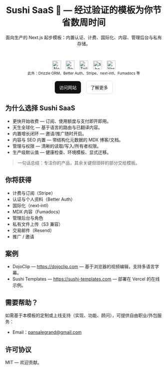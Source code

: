 <div align="center">

# Sushi SaaS 🍣 — 经过验证的模板为你节省数周时间

面向生产的 Next.js 起步模板：内置认证、计费、国际化、内容、管理后台与私有存储。

<br/>

<p>
  <img alt="Next.js" src="public/imgs/logos/nextjs.svg" height="28" />
  &nbsp;&nbsp;
  <img alt="React" src="public/imgs/logos/react.svg" height="28" />
  &nbsp;&nbsp;
  <img alt="Tailwind CSS" src="public/imgs/logos/tailwindcss.svg" height="28" />
  &nbsp;&nbsp;
  <img alt="shadcn/ui" src="public/imgs/logos/shadcn.svg" height="28" />
  &nbsp;&nbsp;
  <img alt="Vercel" src="public/imgs/logos/vercel.svg" height="28" />
  <br/>
  <sub>此外：Drizzle ORM、Better Auth、Stripe、next‑intl、Fumadocs 等</sub>
  <br/>
  <br/>
  <a href="https://sushi-templates.com" target="_blank" rel="noreferrer noopener" style="display:inline-block;padding:10px 14px;border-radius:8px;background:#111;color:#fff;text-decoration:none;">访问网站</a>
  &nbsp;&nbsp;
  <a href="https://sushi-templates.com/zh/blogs/quick-start" target="_blank" rel="noreferrer noopener" style="display:inline-block;padding:10px 14px;border-radius:8px;border:1px solid #ddd;text-decoration:none;">了解更多</a>
  <br/>
</p>

</div>


## 为什么选择 Sushi SaaS

- 更快开始收费 — 订阅、使用额度与支付即开即用。
- 天生全球化 — 基于语言的路由与已翻译内容。
- 内置增长闭环 — 邀请/推广随时开启。
- 内容与 SEO 内置 — 带结构化元数据的 MDX 博客/文档。
- 管理与权限 — 清晰的读取/写入/所有者权限。
- 生产级默认值 — 健康检查、环境模板、显式迁移。

> 一句话总结：专注你的产品，其余关键但琐碎的部分交给模板。


## 你将获得

- 计费与订阅（Stripe）
- 认证与个人资料（Better Auth）
- 国际化（next‑intl）
- MDX 内容（Fumadocs）
- 管理后台与角色
- 私有文件上传（S3 兼容）
- 交易邮件（Resend）
- 推广 / 邀请


## 案例

- DojoClip — https://dojoclip.com — 基于浏览器的视频编辑，支持多语言字幕。
- Sushi Templates — https://sushi-templates.com — 部署在 Vercel 的在线示例。


## 需要帮助？

如需基于本模板的定制或上线支持（实现、功能、顾问），可提供自由职业/外包服务：

- Email：pansalegrand@gmail.com


## 许可协议

MIT — 欢迎贡献。
